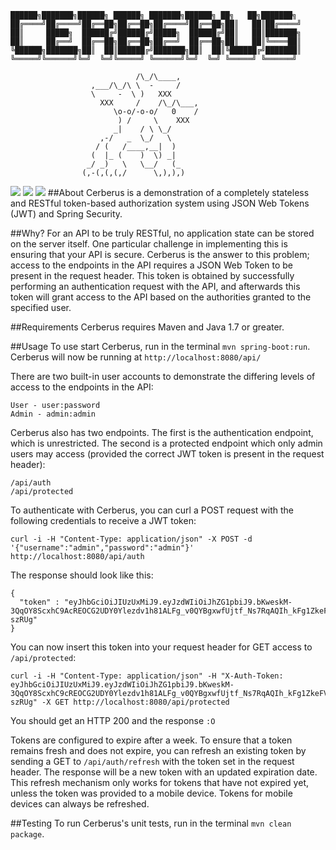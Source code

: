 ```
██████╗███████╗██████╗ ██████╗ ███████╗██████╗ ██╗   ██╗███████╗
██╔════╝██╔════╝██╔══██╗██╔══██╗██╔════╝██╔══██╗██║   ██║██╔════╝
██║     █████╗  ██████╔╝██████╔╝█████╗  ██████╔╝██║   ██║███████╗
██║     ██╔══╝  ██╔══██╗██╔══██╗██╔══╝  ██╔══██╗██║   ██║╚════██║
╚██████╗███████╗██║  ██║██████╔╝███████╗██║  ██║╚██████╔╝███████║
╚═════╝╚══════╝╚═╝  ╚═╝╚═════╝ ╚══════╝╚═╝  ╚═╝ ╚═════╝ ╚══════╝

                            /\_/\____,
                  ,___/\_/\ \  -     /
                  \     -  \ )   XXX
                    XXX     /    /\_/\___,
                       \o-o/-o-o/   0    /
                        ) /     \    XXX
                       _|    / \ \_/
                    ,-/   _  \_/   \
                   / (   /____,__|  )
                  (  |_ (    )  \) _|
                 _/ _)   \   \__/   (_
                (,-(,(,(,/      \,),),)

```
[![](https://travis-ci.org/brahalla/Cerberus.svg)](https://travis-ci.org/brahalla/Cerberus) [![](https://coveralls.io/repos/brahalla/Cerberus/badge.svg?branch=master&service=github)](https://coveralls.io/github/brahalla/Cerberus?branch=master) [![](https://badges.gitter.im/brahalla/Cerberus.svg)](https://gitter.im/brahalla/Cerberus?utm_source=badge&utm_medium=badge&utm_campaign=pr-badge&utm_content=badge)
##About
Cerberus is a demonstration of a completely stateless and RESTful token-based authorization system using JSON Web Tokens (JWT) and Spring Security.

##Why?
For an API to be truly RESTful, no application state can be stored on the server itself. One particular challenge in implementing this is ensuring that your API is secure. Cerberus is the answer to this problem; access to the endpoints in the API requires a JSON Web Token to be present in the request header. This token is obtained by successfully performing an authentication request with the API, and afterwards this token will grant access to the API based on the authorities granted to the specified user.

##Requirements
Cerberus requires Maven and Java 1.7 or greater.

##Usage
To use start Cerberus, run in the terminal `mvn spring-boot:run`. Cerberus will now be running at `http://localhost:8080/api/`

There are two built-in user accounts to demonstrate the differing levels of access to the endpoints in the API:
```
User - user:password
Admin - admin:admin
```

Cerberus also has two endpoints. The first is the authentication endpoint, which is unrestricted. The second is a protected endpoint which only admin users may access (provided the correct JWT token is present in the request header):
```
/api/auth
/api/protected
```

To authenticate with Cerberus, you can curl a POST request with the following credentials to receive a JWT token:
```
curl -i -H "Content-Type: application/json" -X POST -d '{"username":"admin","password":"admin"}' http://localhost:8080/api/auth
```

The response should look like this:
```
{
  "token" : "eyJhbGciOiJIUzUxMiJ9.eyJzdWIiOiJhZG1pbiJ9.bKweskM-3QqOY8ScxhC9AcREOCG2UDY0Ylezdv1h81ALFg_v0QYBgxwfUjtf_Ns7RqAQIh_kFg1ZkeFV-szRUg"
}
```

You can now insert this token into your request header for GET access to `/api/protected`:
```
curl -i -H "Content-Type: application/json" -H "X-Auth-Token: eyJhbGciOiJIUzUxMiJ9.eyJzdWIiOiJhZG1pbiJ9.bKweskM-3QqOY8ScxhC9cREOCG2UDY0Ylezdv1h81ALFg_v0QYBgxwfUjtf_Ns7RqAQIh_kFg1ZkeFV-szRUg" -X GET http://localhost:8080/api/protected
```

You should get an HTTP 200 and the response `:O`

Tokens are configured to expire after a week. To ensure that a token remains fresh and does not expire, you can refresh an existing token by sending a GET to `/api/auth/refresh` with the token set in the request header. The response will be a new token with an updated expiration date. This refresh mechanism only works for tokens that have not expired yet, unless the token was provided to a mobile device. Tokens for mobile devices can always be refreshed.

##Testing
To run Cerberus's unit tests, run in the terminal `mvn clean package`.
